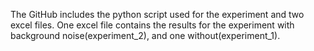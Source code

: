 The GitHub includes the python script used for the experiment and two excel files. One excel file contains the results for the experiment with background noise(experiment_2), and one without(experiment_1).
